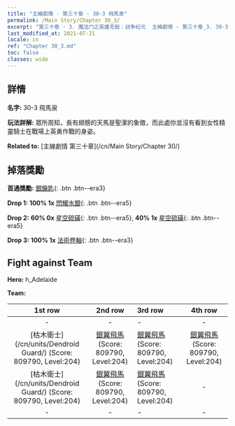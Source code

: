 ```yaml
---
title: "主線劇情 - 第三十章 - 30-3 飛馬泉"
permalink: /Main Story/Chapter 30_3/
excerpt: "第三十章 - 3. 魔法门之英雄无敌：战争纪元  主線劇情 - 第三十章_3. 30-3 飛馬泉"
last_modified_at: 2021-07-21
locale: cn
ref: "Chapter 30_3.md"
toc: false
classes: wide
---
```


## 詳情

 **名字:** 30-3 飛馬泉

 **玩法詳解:** 眾所周知，長有翅膀的天馬是聖潔的象徵，而此處你並沒有看到女性精靈騎士在戰場上英勇作戰的身姿。

 **Related to:** [主線劇情 第三十章](/cn/Main Story/Chapter 30/)

## 掉落獎勵

 **首通獎勵:** [銀鑰匙](/cn/Items/con_693/){: .btn .btn--era3}

 **Drop 1:** **100% 1x** [閃耀水銀](/cn/Items/mat_98/){: .btn .btn--era5}

 **Drop 2:** **60% 0x** [星空硫磺](/cn/Items/mat_92/){: .btn .btn--era5}, **40% 1x** [星空硫磺](/cn/Items/mat_92/){: .btn .btn--era5}

 **Drop 3:** **100% 1x** [法術卷軸](/cn/Items/con_694/){: .btn .btn--era3}


## Fight against Team
 **Hero:** h_Adelaide

 **Team:**


  | 1st row | 2nd row | 3rd row | 4th row |
  |:----:|:----:|:----|:----:|
  | - | - | - | - |
  | [枯木衛士](/cn/units/Dendroid Guard/) (Score: 809790, Level:204)  | [銀翼飛馬](/cn/units/Pegasus/) (Score: 809790, Level:204)  | [銀翼飛馬](/cn/units/Pegasus/) (Score: 809790, Level:204)  | [銀翼飛馬](/cn/units/Pegasus/) (Score: 809790, Level:204)  |
  | [枯木衛士](/cn/units/Dendroid Guard/) (Score: 809790, Level:204)  | [銀翼飛馬](/cn/units/Pegasus/) (Score: 809790, Level:204)  | [銀翼飛馬](/cn/units/Pegasus/) (Score: 809790, Level:204)  | - |
  | - | - | - | - |


